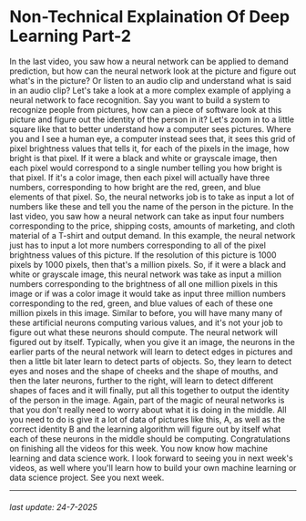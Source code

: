 # Non-Technical Explaination Of Deep Learning Part-2

In the last video, you saw how a neural
network can be applied to demand prediction, but how can the neural
network look at the picture and figure out
what's in the picture? Or listen to an audio clip and understand what is
said in an audio clip? Let's take a look at
a more complex example of applying a neural network
to face recognition. Say you want to build a system to recognize people from pictures, how can a piece of
software look at this picture and figure out the identity of the person in it? Let's zoom in to
a little square like that to better understand how
a computer sees pictures. Where you and I see a human eye, a computer instead sees that, it sees this grid of pixel brightness values
that tells it, for each of the pixels
in the image, how bright is that pixel. If it were a black and
white or grayscale image, then each pixel
would correspond to a single number telling you
how bright is that pixel. If it's a color image, then each pixel will
actually have three numbers, corresponding to how
bright are the red, green, and blue
elements of that pixel. So, the neural networks
job is to take as input a lot of numbers
like these and tell you the name of the person
in the picture. In the last video, you saw how a neural network
can take as input four numbers corresponding
to the price, shipping costs,
amounts of marketing, and cloth material of
a T-shirt and output demand. In this example, the neural
network just has to input a lot more numbers
corresponding to all of the pixel brightness values
of this picture. If the resolution of this picture is 1000 pixels by 1000 pixels, then that's a million pixels. So, if it were a black and
white or grayscale image, this neural network
was take as input a million numbers corresponding
to the brightness of all one million pixels
in this image or if was a color image it would take as input three million numbers
corresponding to the red, green, and blue values of each of these one million pixels
in this image. Similar to before, you
will have many many of these artificial neurons
computing various values, and it's not your job to figure out what these neurons
should compute. The neural network will
figured out by itself. Typically, when you
give it an image, the neurons in the earlier parts of the neural network
will learn to detect edges in pictures and then a little bit later learn to
detect parts of objects. So, they learn to detect eyes and noses and the shape of cheeks
and the shape of mouths, and then the later neurons,
further to the right, will learn to detect
different shapes of faces and it will finally, put all this together to output the identity of
the person in the image. Again, part of the magic
of neural networks is that you don't really need to worry about what it is
doing in the middle. All you need to do
is give it a lot of data of pictures like this, A, as well as the correct identity B and
the learning algorithm will figure out by
itself what each of these neurons in the middle
should be computing. Congratulations on finishing all the videos for this week. You now know how machine
learning and data science work. I look forward to seeing
you in next week's videos, as well where you'll
learn how to build your own machine learning
or data science project. See you next week.

---

###### last update: 24-7-2025